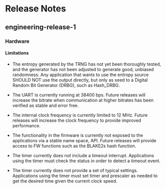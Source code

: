 # Release Notes

## engineering-release-1

### Hardware

#### Limitations

- The entropy generated by the TRNG has not yet been thoroughly tested, and the generator has not been adjusted to generate good, unbiased randomness. Any application that wants to use the entropy source SHOULD NOT use the output directly, but only as seed to a Digital Random Bit Generator (DRBG), such as Hash_DRBG.

- The UART is currently running at 38400 bps. Future releases will increase the bitrate when communication at higher bitrates has been verified as stable and error free.

- The internal clock frequency is currently limited to 12 MHz. Future releases will increase the clock frequency to provide improved performance.

- The functionality in the firmware is currently not exposed to the applications via a stable name space, API. Future releases will provide access to FW functions such as the BLAKE2s hash function.

- The timer currently does not include a timeout interrupt. Applications using the timer must check the status in order to detect a timeout event.

- The timer currently does not provide a set of typical settings. Applications using the timer must set timer and prescaler as needed to get the desired time given the current clock speed.
